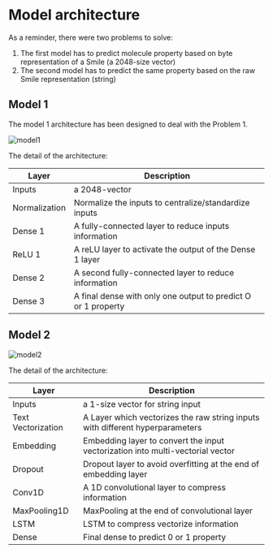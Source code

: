 # Model architecture

As a reminder, there were two problems to solve:

1. The first model has to predict molecule property based on byte representation of a Smile (a 2048-size vector)
2. The second model has to predict the same property based on the raw Smile representation (string)

## Model 1

The model 1 architecture has been designed to deal with the Problem 1.

![model1](https://user-images.githubusercontent.com/34337781/107257136-a7280f80-6a3a-11eb-8dcf-e2fdc7aceef1.png)

The detail of the architecture:

| Layer         | Description                                                   |
| ------------- | ------------------------------------------------------------- |
| Inputs        | a 2048-vector                                                 |
| Normalization | Normalize the inputs to centralize/standardize inputs         |
| Dense 1       | A fully-connected layer to reduce inputs information          |
| ReLU 1        | A reLU layer to activate the output of the Dense 1 layer      |
| Dense 2       | A second fully-connected layer to reduce information          |
| Dense 3       | A final dense with only one output to predict O or 1 property |

## Model 2

![model2](https://user-images.githubusercontent.com/34337781/107257774-5664e680-6a3b-11eb-9b68-9fddc7a4be6e.png)

The detail of the architecture:

| Layer              | Description                                                                    |
| ------------------ | ------------------------------------------------------------------------------ |
| Inputs             | a 1-size vector for string input                                               |
| Text Vectorization | A Layer which vectorizes the raw string inputs with different hyperparameters  |
| Embedding          | Embedding layer to convert the input vectorization into multi-vectorial vector |
| Dropout            | Dropout layer to avoid overfitting at the end of embedding layer               |
| Conv1D             | A 1D convolutional layer to compress information                               |
| MaxPooling1D       | MaxPooling at the end of convolutional layer                                   |
| LSTM               | LSTM to compress vectorize information                                         |
| Dense              | Final dense to predict 0 or 1 property                                         |